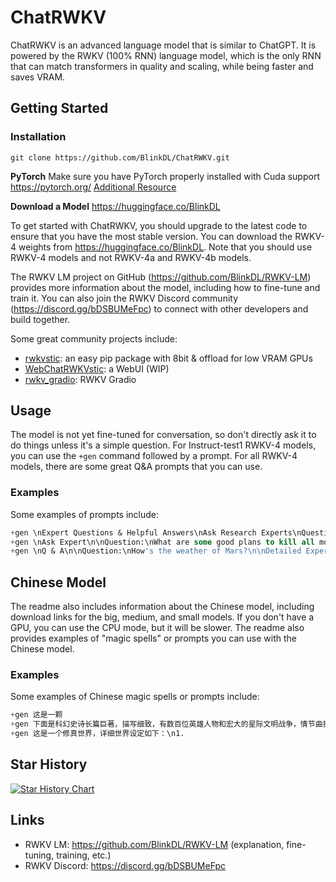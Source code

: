 # ChatRWKV

ChatRWKV is an advanced language model that is similar to ChatGPT. It is powered by the RWKV (100% RNN) language model, which is the only RNN that can match transformers in quality and scaling, while being faster and saves VRAM.

## Getting Started

### Installation
```
git clone https://github.com/BlinkDL/ChatRWKV.git
```
**PyTorch**
Make sure you have PyTorch properly installed with Cuda support
https://pytorch.org/ [Additional Resource](https://www.youtube.com/watch?v=GMSjDTU8Zlc)

**Download a Model**
https://huggingface.co/BlinkDL

To get started with ChatRWKV, you should upgrade to the latest code to ensure that you have the most stable version. You can download the RWKV-4 weights from https://huggingface.co/BlinkDL. Note that you should use RWKV-4 models and not RWKV-4a and RWKV-4b models.

The RWKV LM project on GitHub (https://github.com/BlinkDL/RWKV-LM) provides more information about the model, including how to fine-tune and train it. You can also join the RWKV Discord community (https://discord.gg/bDSBUMeFpc) to connect with other developers and build together.

Some great community projects include:

- [rwkvstic](https://pypi.org/project/rwkvstic/): an easy pip package with 8bit & offload for low VRAM GPUs
- [WebChatRWKVstic](https://github.com/hizkifw/WebChatRWKVstic): a WebUI (WIP)
- [rwkv_gradio](https://github.com/gururise/rwkv_gradio): RWKV Gradio

## Usage

The model is not yet fine-tuned for conversation, so don't directly ask it to do things unless it's a simple question. For Instruct-test1 RWKV-4 models, you can use the `+gen` command followed by a prompt. For all RWKV-4 models, there are some great Q&A prompts that you can use. 

### Examples

Some examples of prompts include:

```sql
+gen \nExpert Questions & Helpful Answers\nAsk Research Experts\nQuestion:\nCan penguins fly?\n\nFull Answer:\n
+gen \nAsk Expert\n\nQuestion:\nWhat are some good plans to kill all mosquitoes?\n\nExpert Full Answer:\n
+gen \nQ & A\n\nQuestion:\nHow's the weather of Mars?\n\nDetailed Expert Answer:\n
```

## Chinese Model

The readme also includes information about the Chinese model, including download links for the big, medium, and small models. If you don't have a GPU, you can use the CPU mode, but it will be slower. The readme also provides examples of "magic spells" or prompts you can use with the Chinese model.

### Examples

Some examples of Chinese magic spells or prompts include:

```sql
+gen 这是一颗
+gen 下面是科幻史诗长篇巨著，描写细致，有数百位英雄人物和宏大的星际文明战争，情节曲折离奇。\n第一章
+gen 这是一个修真世界，详细世界设定如下：\n1.
```

## Star History

[![Star History Chart](https://api.star-history.com/svg?repos=BlinkDL/ChatRWKV&type=Date)](https://star-history.com/#BlinkDL/ChatRWKV&Date)

## Links

- RWKV LM: https://github.com/BlinkDL/RWKV-LM (explanation, fine-tuning, training, etc.)
- RWKV Discord: https://discord.gg/bDSBUMeFpc
